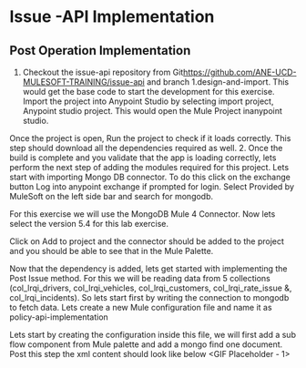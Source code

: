 # Issue -API Implementation
## Post Operation Implementation
1. Checkout the issue-api repository from Git<https://github.com/ANE-UCD-MULESOFT-TRAINING/issue-api> and branch 1.design-and-import. 
  This would get the base code to start the development for this exercise. 
  Import the project into Anypoint Studio by selecting import project, Anypoint studio project. This would open the Mule Project inanypoint studio. 
 
  Once the project is open, Run the project to check if it loads correctly. This step should download all the dependencies required as well. 
2. Once the build is complete and you validate that the app is loading correctly, lets perform the next step of adding the modules required for this project. Lets start with importing Mongo DB connector. 
    To do this click on the exchange button 
    Log into anypoint exchange if prompted for login.
    Select Provided by MuleSoft on the left side bar and search for mongodb.

For this exercise we will use the MongoDB Mule 4 Connector. Now lets select the version 5.4 for this lab exercise.



Click on Add to project and the connector should be added to the project and you should be able to see that in the Mule Palette.

Now that the dependency is added, lets get started with implementing the Post Issue method. For this we will be reading data from 5 collections (col_lrqi_drivers, col_lrqi_vehicles, col_lrqi_customers, col_lrqi_rate_issue &, col_lrqi_incidents).
So lets start first by writing the connection to mongodb to fetch data.
Lets create a new Mule configuration file and name it as policy-api-implementation

Lets start by creating the configuration inside this file, we will first add a sub flow component from Mule palette and add a mongo find one document. Post this step the xml content should look like below
<GIF Placeholder - 1>
